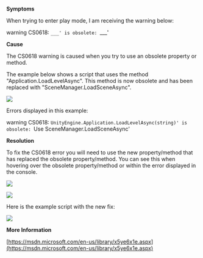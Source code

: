 
        

**Symptoms** 

When trying to enter play mode, I am receiving the warning below:

warning CS0618: `___' is obsolete: `___'

**Cause** 

The CS0618 warning is caused when you try to use an obsolete property or method.

The example below shows a script that uses the method "Application.LoadLevelAsync". This method is now obsolete and has been replaced with "SceneManager.LoadSceneAsync".

![](/hc/en-us/article_attachments/202179956/CS0618_a.png)

Errors displayed in this example:

warning CS0618: `UnityEngine.Application.LoadLevelAsync(string)' is   
obsolete: `Use SceneManager.LoadSceneAsync'

**Resolution** 

To fix the CS0618 error you will need to use the new property/method that has replaced the obsolete property/method. You can see this when hovering over the obsolete property/method or within the error displayed in the console.

![](/hc/en-us/article_attachments/202347133/CS0618_b.png)

![](/hc/en-us/article_attachments/202348243/CS0618_d.png)

Here is the example script with the new fix:

![](/hc/en-us/article_attachments/202348133/CS0618_c.png)

**More Information** 

[https://msdn.microsoft.com/en-us/library/x5ye6x1e.aspx](https://msdn.microsoft.com/en-us/library/x5ye6x1e.aspx)

      